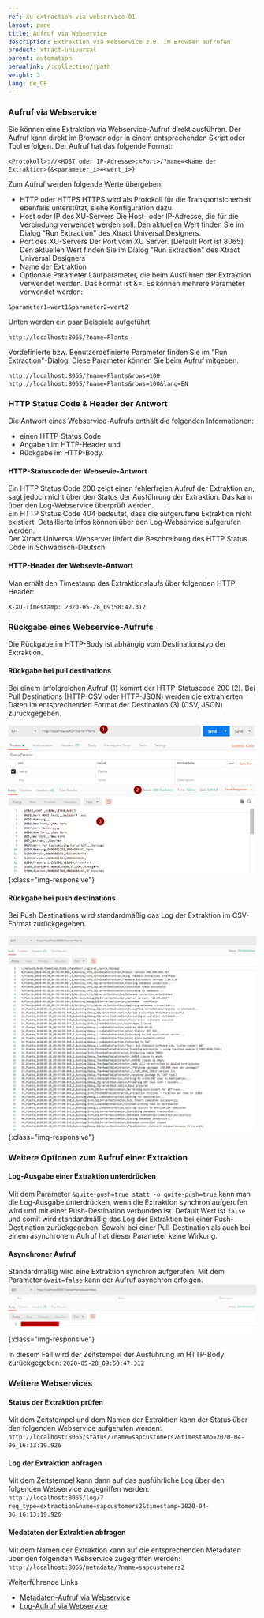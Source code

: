 ```yaml
---
ref: xu-extraction-via-webservice-01
layout: page
title: Aufruf via Webservice
description: Extraktion via Webservice z.B. im Browser aufrufen
product: xtract-universal
parent: automation
permalink: /:collection/:path
weight: 3
lang: de_DE
---
```



### Aufruf via Webservice
Sie können eine Extraktion via Webservice-Aufruf direkt ausführen. Der Aufruf kann direkt im Browser oder in einem entsprechenden Skript oder Tool erfolgen. Der Aufruf hat das folgende Format:

```
<Protokoll>://<HOST oder IP-Adresse>:<Port>/?name=<Name der Extraktion>{&<parameter_i>=<wert_i>}
```

Zum Aufruf werden folgende Werte übergeben: 
- HTTP oder HTTPS
HTTPS wird als Protokoll für die Transportsicherheit ebenfalls unterstützt, siehe Konfiguration dazu. 
- Host oder IP des XU-Servers
 Die Host- oder IP-Adresse, die für die Verbindung verwendet werden soll. Den aktuellen Wert finden Sie im Dialog "Run Extraction" des Xtract Universal Designers.
- Port des XU-Servers
Der Port vom XU Server. [Default Port ist 8065]. Den aktuellen Wert finden Sie im Dialog "Run Extraction" des Xtract Universal Designers
- Name der Extraktion
- Optionale Parameter
Laufparameter, die beim Ausführen der Extraktion verwendet werden.
Das Format ist &<parameter>=<wert>. Es können mehrere Parameter verwendet werden: 
```
&parameter1=wert1&parameter2=wert2  
```

Unten werden ein paar Beispiele aufgeführt.

```
http://localhost:8065/?name=Plants
```

Vordefinierte bzw. Benutzerdefinierte Parameter finden Sie im "Run Extraction"-Dialog. Diese Parameter können Sie beim Aufruf mitgeben.
```
http://localhost:8065/?name=Plants&rows=100
http://localhost:8065/?name=Plants&rows=100&lang=EN
```

### HTTP Status Code & Header der Antwort
Die Antwort eines Webservice-Aufrufs enthält die folgenden Informationen:
- einen HTTP-Status Code 
- Angaben im HTTP-Header und 
- Rückgabe im HTTP-Body. 


#### HTTP-Statuscode der Websevie-Antwort
Ein HTTP Status Code 200 zeigt einen fehlerfreien Aufruf der Extraktion an, sagt jedoch nicht über den Status der Ausführung der Extraktion. Das kann über den Log-Webservice überprüft werden.<br>
Ein HTTP Status Code 404 bedeutet, dass die aufgerufene Extraktion nicht existiert. Detaillierte Infos können über den Log-Webservice aufgerufen werden.<br>
Der Xtract Universal Webserver liefert die Beschreibung des HTTP Status Code in Schwäbisch-Deutsch.

#### HTTP-Header der Websevie-Antwort
Man erhält den Timestamp des Extraktionslaufs über folgenden HTTP Header:
```
X-XU-Timestamp: 2020-05-28_09:58:47.312
```

### Rückgabe eines Webservice-Aufrufs
Die Rückgabe im HTTP-Body ist abhängig vom Destinationstyp der Extraktion. 

#### Rückgabe bei pull destinations
Bei einem erfolgreichen Aufruf (1) kommt der HTTP-Statuscode 200 (2).
Bei Pull Destinations (HTTP-CSV oder HTTP-JSON) werden die extrahierten Daten im entsprechenden Format der Destination (3) (CSV, JSON) zurückgegeben.

![Webservice Call pull](/img/content/xu/automation/webservice/xu_call_webservice_csv.png){:class="img-responsive"}

#### Rückgabe bei push destinations
Bei Push Destinations wird standardmäßig das Log der Extraktion im CSV-Format zurückgegeben. 

![Webservice Call push](/img/content/xu/automation/webservice/xu_call_webservice_push_sql.png){:class="img-responsive"}

### Weitere Optionen zum Aufruf einer Extraktion
#### Log-Ausgabe einer Extraktion unterdrücken 
Mit dem Parameter `&quite-push=true statt -o quite-push=true` kann man die Log-Ausgabe unterdrücken, wenn die Extraktion synchron aufgerufen wird und mit einer Push-Destination verbunden ist. 
Default Wert ist `false` und somit wird standardmäßig das Log der Extraktion bei einer Push-Destination zurückgegeben. Sowohl bei einer Pull-Destination als auch bei einem asynchronem Aufruf hat dieser Parameter keine Wirkung.

#### Asynchroner Aufruf
Standardmäßig wird eine Extraktion synchron aufgerufen. Mit dem Parameter `&wait=false` kann der Aufruf asynchron erfolgen.
![Webservice Call async](/img/content/xu/automation/webservice/xu_call_webservice_push_asynch.png){:class="img-responsive"}

In diesem Fall wird der Zeitstempel der Ausführung im HTTP-Body zurückgegeben:
`2020-05-28_09:58:47.312`

### Weitere Webservices 

#### Status der Extraktion prüfen
Mit dem Zeitstempel und dem Namen der Extraktion kann der Status über den folgenden Webservice aufgerufen werden: <br>
`http://localhost:8065/status/?name=sapcustomers2&timestamp=2020-04-06_16:13:19.926`

#### Log der Extraktion abfragen 

Mit dem Zeitstempel kann dann auf das ausführliche Log über den folgenden Webservice zugegriffen werden: <br>
`http://localhost:8065/log/?req_type=extraction&name=sapcustomers2&timestamp=2020-04-06_16:13:19.926`

#### Medataten der Extraktion abfragen 

Mit dem Namen der Extraktion kann auf die entsprechenden Metadaten über den folgenden Webservice zugegriffen werden: <br>
`http://localhost:8065/metadata/?name=sapcustomers2 `

Weiterführende Links
- [Metadaten-Aufruf via Webservice](../fortgeschrittene-techniken/metadaten-zugriff-ueber-http)
- [Log-Aufruf via Webservice](../logging/log-zugriff-ueber-http)
